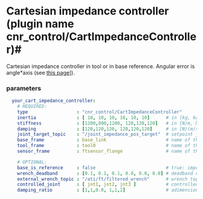 # Cartesian impedance controller (plugin name cnr_control/CartImpedanceController)#

Cartesian impedance controller in tool or in base reference.
Angular error is angle*axis (see [this page](https://en.wikipedia.org/wiki/Axis%E2%80%93angle_representation)]).



### parameters ###
```yaml
  your_cart_impedance_controller:
    # REQUIRED:
    type                  : "cnr_control/CartImpedanceController"
    inertia               : [ 10, 10, 10, 10, 10, 10]      # in [kg, kg, kg, kg*m^2, kg*m^2, kg*m^2]
    stiffness             : [1200,800,1200, 120,120,120]   # in [N/m, N/m, N/m, Nm/rad, Nm/rad, Nm/rad]
    damping               : [120,120,120, 120,120,120]     # in [N/(m/s), N/(m/s), N/(m/s), Nm/(rad/s), Nm/rad/s), Nm/rad/s)]
    joint_target_topic    : "/joint_impedance_pos_target"  # setpoint joint topic name
    base_frame            : base_link                      # name of the base link
    tool_frame            : tool0                          # name of the tool link
    sensor_frame          : ftsensor_flange                # name of the sensor link (has to be integral with tool_frame)

    # OPTIONAL: 
    base_is_reference     : false                          # true: impedance in base_frame, false: impedance in tool_frame [DEFAULT: true]
    wrench_deadband       : [0.1, 0.1, 0.1, 0.0, 0.0, 0.0] # deadband on the wrench topic [DEFAULT: zero]
    external_wrench_topic : "/ati/ft/filtered_wrench"      # wrench topic name [DEFAULT: ~/external_wrench]
    controlled_joint      : [ jnt1, jnt2, jnt3 ]           # controlled joint names, [DEFALT: all the joint of the hardware interface]
    damping_ratio         : [1,1,0.8, 1,1,2]               # adimensional damping ratio. NOTE: possibile alternative to speficy damping. If specified, it is used instead of the damping. In this case the stiffness should be positive.

```
